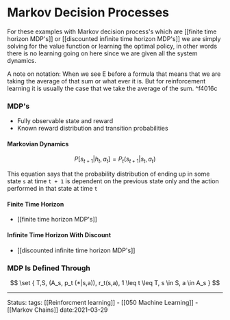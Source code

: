 # Markov Decision Processes
For these examples with Markov decision process's which are [[finite time horizon MDP's]] or [[discounted infinite time horizon MDP's]] we are simply solving for the value function or learning the optimal policy, in other words there is no learning going on here since we are given all the system dynamics.


A note on notation: When we see E before a formula that means that we are taking the average of that sum or what ever it is. But for reinforcement learning it is usually the case that we take the average of the sum.  ^f4016c

### MDP's
- Fully observable state and reward
- Known reward distribution and transition probabilities

#### Markovian Dynamics
$$
P[s_{t+1} | h_t , a_t] = P_t (s_{t+1}|s_t, a_t ) 
$$

This equation says that the probability distribution of ending up in some state `s` at time `t + 1` is dependent on the previous state only and the action performed in that state at time `t`

#### Finite Time Horizon
- [[finite time horizon MDP's]]


#### Infinite Time Horizon With Discount 
- [[discounted infinite time horizon MDP's]]


### MDP Is Defined Through
$$
\set { T,S, (A_s, p_t (*|s,a)), r_t(s,a), 1 \leq t \leq T, s \in S, a \in A_s } 
$$

---
Status:
tags: [[Reinforcment learning]] - [[050 Machine Learning]] - [[Markov Chains]]
date:2021-03-29
